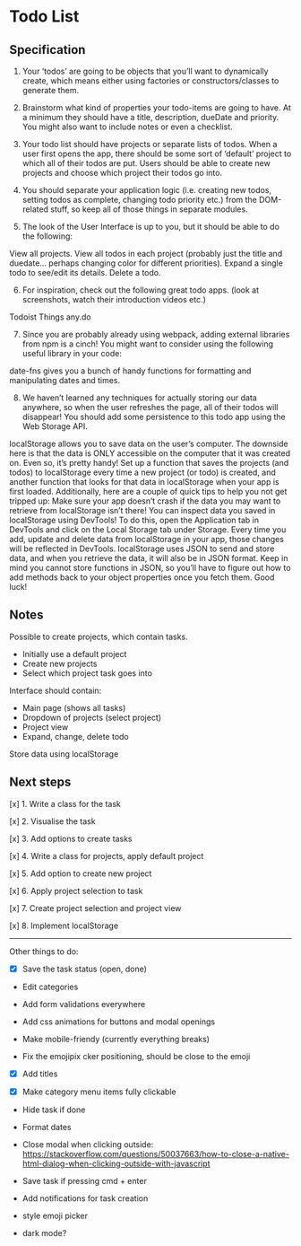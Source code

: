# Todo List

## Specification

1. Your ‘todos’ are going to be objects that you’ll want to dynamically create, which means either using factories or constructors/classes to generate them.

2. Brainstorm what kind of properties your todo-items are going to have. At a minimum they should have a title, description, dueDate and priority. You might also want to include notes or even a checklist.

3. Your todo list should have projects or separate lists of todos. When a user first opens the app, there should be some sort of ‘default’ project to which all of their todos are put. Users should be able to create new projects and choose which project their todos go into.

4. You should separate your application logic (i.e. creating new todos, setting todos as complete, changing todo priority etc.) from the DOM-related stuff, so keep all of those things in separate modules.

5. The look of the User Interface is up to you, but it should be able to do the following:

  View all projects.
  View all todos in each project (probably just the title and duedate… perhaps changing color for different priorities).
  Expand a single todo to see/edit its details.
  Delete a todo.

6. For inspiration, check out the following great todo apps. (look at screenshots, watch their introduction videos etc.)

  Todoist
  Things
  any.do
  
7. Since you are probably already using webpack, adding external libraries from npm is a cinch! You might want to consider using the following useful library in your code:

  date-fns gives you a bunch of handy functions for formatting and manipulating dates and times.

8. We haven’t learned any techniques for actually storing our data anywhere, so when the user refreshes the page, all of their todos will disappear! You should add some persistence to this todo app using the Web Storage API.

localStorage allows you to save data on the user’s computer. The downside here is that the data is ONLY accessible on the computer that it was created on. Even so, it’s pretty handy! Set up a function that saves the projects (and todos) to localStorage every time a new project (or todo) is created, and another function that looks for that data in localStorage when your app is first loaded. Additionally, here are a couple of quick tips to help you not get tripped up:
Make sure your app doesn’t crash if the data you may want to retrieve from localStorage isn’t there!
You can inspect data you saved in localStorage using DevTools! To do this, open the Application tab in DevTools and click on the Local Storage tab under Storage. Every time you add, update and delete data from localStorage in your app, those changes will be reflected in DevTools.
localStorage uses JSON to send and store data, and when you retrieve the data, it will also be in JSON format. Keep in mind you cannot store functions in JSON, so you’ll have to figure out how to add methods back to your object properties once you fetch them. Good luck!

## Notes

Possible to create projects, which contain tasks.

- Initially use a default project
- Create new projects
- Select which project task goes into

Interface should contain:

- Main page (shows all tasks)
- Dropdown of projects (select project)
- Project view
- Expand, change, delete todo

Store data using localStorage

## Next steps

[x] 1. Write a class for the task

[x] 2. Visualise the task

[x] 3. Add options to create tasks

[x] 4. Write a class for projects, apply default project

[x] 5. Add option to create new project

[x] 6. Apply project selection to task

[x] 7. Create project selection and project view

[x] 8. Implement localStorage

---

Other things to do:

- [x] Save the task status (open, done)

- Edit categories

- Add form validations everywhere

- Add css animations for buttons and modal openings

- Make mobile-friendy (currently everything breaks)

- Fix the emojipix cker positioning, should be close to the emoji

- [x] Add titles

- [x] Make category menu items fully clickable

- Hide task if done

- Format dates

- Close modal when clicking outside: https://stackoverflow.com/questions/50037663/how-to-close-a-native-html-dialog-when-clicking-outside-with-javascript

- Save task if pressing cmd + enter

- Add notifications for task creation

- style emoji picker

- dark mode?
